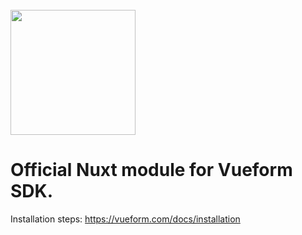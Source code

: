 <div align="left"><br>
  <a href="https://vueform.com?ref=github"><img src="https://github.com/vueform/multiselect/raw/main/assets/logo-horizontal.svg" width="200"></a>
</div>


# Official Nuxt module for Vueform SDK.

Installation steps: https://vueform.com/docs/installation